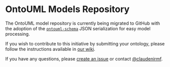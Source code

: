 # OntoUML Models Repository

The OntoUML model repository is currently being migrated to GitHub with the adoption of the [`ontouml-schema`](https://github.com/OntoUML/ontouml-schema) JSON serialization for easy model processing.

If you wish to contribute to this initiative by submitting your ontology, please follow the instructions available in [our wiki](https://github.com/unibz-core/ontouml-models/wiki). 

If you have any questions, please [create an issue](https://github.com/unibz-core/ontouml-models/issues) or contact [@claudenirmf](https://github.com/claudenirmf/).
